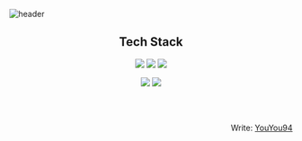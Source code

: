![header](https://capsule-render.vercel.app/api?type=Soft&color=FFDEAD&height=100&section=header&text=YouYou94&fontSize=60&&fontColor=FFFAF0&animation=twinkling)

<h2 align="center">Tech Stack</h2>

<p align="center"><img src="https://img.shields.io/badge/HTML5-E34F26?style=flat-square&logo=HTML5&logoColor=white"> <img src="https://img.shields.io/badge/CSS3-1572B6?style=flat-square&logo=CSS3&logoColor=white"> <img src="https://img.shields.io/badge/JavaScript-F7DF1E?style=flat-square&logo=JavaScript&logoColor=black"></p>

<p align="center"><img src="https://img.shields.io/badge/React-39477F?style=flat-square&logo=React&logoColor=white"> <img src="https://img.shields.io/badge/styled--components-DB7093?style=flat-square&logo=styled-components&logoColor=white"></p>

<br>
<br>

<div align="right">
  
  Write: [YouYou94](https://github.com/YouYou94)
 
</div>


<!--
<br>
<br>

<div align="center">
  
  [![Hits](https://hits.seeyoufarm.com/api/count/incr/badge.svg?url=https%3A%2F%2Fgithub.com%2FYouYou94&count_bg=%23FF9393&title_bg=%23F3C4C4&icon=opsgenie.svg&icon_color=%23FFFFFF&title=hits&edge_flat=false)](https://github.com/YouYou94)
  
</div>
-->
